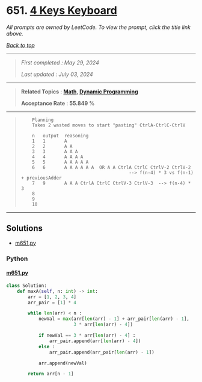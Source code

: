 # 651. [4 Keys Keyboard](<https://leetcode.com/problems/4-keys-keyboard>)

*All prompts are owned by LeetCode. To view the prompt, click the title link above.*

*[Back to top](<../README.md>)*

------

> *First completed : May 29, 2024*
>
> *Last updated : July 03, 2024*


------

> **Related Topics** : **[Math](<by_topic/Math.md>), [Dynamic Programming](<by_topic/Dynamic Programming.md>)**
>
> **Acceptance Rate** : **55.849 %**


------

> ``` 
>     Planning
>     Takes 2 wasted moves to start "pasting" CtrlA-CtrlC-CtrlV
> 
>     n   output  reasoning
>     1   1       A
>     2   2       A A
>     3   3       A A A
>     4   4       A A A A
>     5   5       A A A A A
>     6   6       A A A A A A  OR A A CtrlA CtrlC CtrlV-2 CtrlV-2 
>                                         --> f(n-4) * 3 vs f(n-1) + previousAdder
>     7   9       A A A CtrlA CtrlC CtrlV-3 CtrlV-3  --> f(n-4) * 3
>     8       
>     9   
>     10  
> ```

------

## Solutions

- [m651.py](<../my-submissions/m651.py>)
### Python
#### [m651.py](<../my-submissions/m651.py>)
```Python
class Solution:
    def maxA(self, n: int) -> int:
        arr = [1, 2, 3, 4]
        arr_pair = [1] * 4

        while len(arr) < n :
            newVal = max(arr[len(arr) - 1] + arr_pair[len(arr) - 1],
                         3 * arr[len(arr) - 4])

            if newVal == 3 * arr[len(arr) - 4] :
                arr_pair.append(arr[len(arr) - 4])
            else :
                arr_pair.append(arr_pair[len(arr) - 1])

            arr.append(newVal)

        return arr[n - 1]
```

